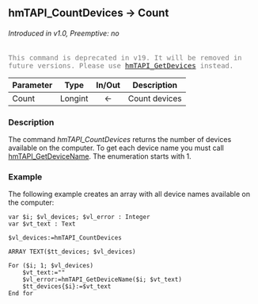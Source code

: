 ## hmTAPI_CountDevices → Count
###### Introduced in v1.0, Preemptive: no

<span style="color:gray;font-family:monospace">This command is deprecated in v19. It will be removed in future versions. Please use [hmTAPI_GetDevices](hmTAPI_GetDevices.md) instead.</span>

|Parameter|Type|In/Out|Description
|---|---|:---:|---
|Count|Longint|←|Count devices

### Description
The command *hmTAPI_CountDevices* returns the number of devices available on the computer. To get each device name you must call [hmTAPI_GetDeviceName](hmTAPI_GetDeviceName.md). The enumeration starts with 1.

### Example
The following example creates an array with all device names available on the computer:

```4d
var $i; $vl_devices; $vl_error : Integer
var $vt_text : Text

$vl_devices:=hmTAPI_CountDevices

ARRAY TEXT($tt_devices; $vl_devices)

For ($i; 1; $vl_devices)
	$vt_text:=""
	$vl_error:=hmTAPI_GetDeviceName($i; $vt_text)
	$tt_devices{$i}:=$vt_text
End for 
```

